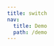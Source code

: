 ```yaml
---
title: switch
nav:
  title: Demo
  path: /demo
---
```


<code src="../../examples/switch.tsx"></code>
